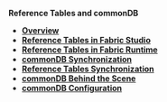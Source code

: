 
<strong>Reference Tables and commonDB<strong>
<ul>
<li><a href="/articles/22_reference(commonDB)_tables/01_fabric_commonDB_overview.md">Overview</a></li>
<li><a href="/articles/22_reference(commonDB)_tables/02_reference_table_fabric_studio.md">Reference Tables in Fabric Studio</a></li>
<li><a href="/articles/22_reference(commonDB)_tables/03_fabric_commonDB_runtime.md">Reference Tables in Fabric Runtime</a></li>
<li><a href="/articles/22_reference(commonDB)_tables/04_fabric_commonDB_sync.md">commonDB Synchronization</a></li>
<li><a href="/articles/22_reference(commonDB)_tables/05_commonDB_sync_modes_and_flow.md">Reference Tables Synchronization</a></li>
<li><a href="/articles/22_reference(commonDB)_tables/06_fabric_commonDB_misc.md">commonDB Behind the Scene</a></li>
<li><a href="/articles/22_reference(commonDB)_tables/07_fabric_commonDB_configuration.md">commonDB Configuration</a></li>
</ul>
